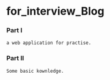 # for_interview_Blog
### Part I
    a web application for practise.

### Part II
    Some basic kownledge.
